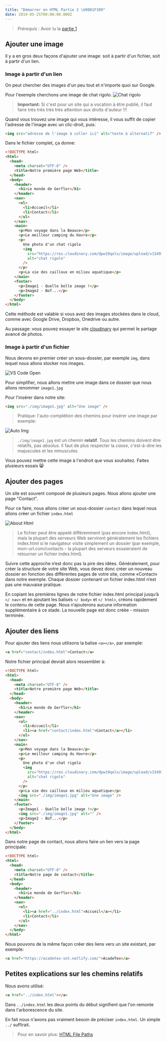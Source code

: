 ```yaml
---
title: "Démarrer en HTML Partie 2 \U0001F389"
date: 2019-05-25T00:00:00.000Z
---
```


> _Prérequis_ : Avoir lu la [partie 1](/demarrer-en-html-partie-1)

## Ajouter une image

Il y a en gros deux façons d'ajouter une image: soit à partir d'un fichier, soit à partir d'un lien.

### Image à partir d'un lien

On peut chercher des images d'un peu tout et n'importe quoi sur Google.

Pour l'exemple cherchons une image de chat rigolo. ![Chat rigolo](https://res.cloudinary.com/dpw19qolx/image/upload/v1549194479/samples/animals/kitten-playing.gif)

> **Important:** Si c'est pour un site qui a vocation à être publié, il faut faire très très très très attention aux droits d'auteur !!!

Quand vous trouvez une image qui vous intéresse, il vous suffit de copier l'adresse de l'image avec un clic-droit, puis:

```html
<img src="adresse de l'image à coller ici" alt="texte à alternatif" />
```

Dans le fichier complet, ça donne:

```html
<!DOCTYPE html>
<html>
  <head>
    <meta charset="UTF-8" />
    <title>Notre première page Web</title>
  </head>
  <body>
    <header>
      <h1>Le monde de Gerflor</h1>
    </header>
    <nav>
      <ul>
        <li>Accueil</li>
        <li>Contact</li>
      </ul>
    </nav>
    <main>
      <p>Mon voyage dans la Beauce</p>
      <p>Le meilleur camping du Havre</p>
      <p>
        Une photo d'un chat rigolo
        <img
          src="https://res.cloudinary.com/dpw19qolx/image/upload/v1549194479/samples/animals/kitten-playing.gif"
          alt="chat rigolo"
        />
      </p>
      <p>La vie des cailloux en milieu aquatique</p>
    </main>
    <footer>
      <p>Image1 - Quelle belle image !</p>
      <p>Image2 - Bof...</p>
    </footer>
  </body>
</html>
```

Cette méthode est valable si vous avez des images stockées dans le cloud, comme avec Google Drive, Dropbox, Onedrive ou autre.

Au passage: vous pouvez essayer le site [cloudinary](https://cloudinary.com/) qui permet le partage avancé de photos.

### Image à partir d'un fichier

Nous devons en premier créer un sous-dossier, par exemple `img`, dans lequel nous allons stocker nos images.

![VS Code Open](./images/vscode-folder-img.gif)

Pour simplifier, nous allons mettre une image dans ce dossier que nous allons renommer `image1.jpg`

Pour l'insérer dans notre site:

```html
<img src="./img/image1.jpg" alt="Une image" />
```

> Pratique: l'auto-complétion des chemins pour insérer une image par exemple:

![Auto Img](./images/vscode-auto-img.gif)

> `./img/image1.jpg` est un chemin **relatif**. Tous les chemins doivent être relatifs, pas _absolus_.
> Il faut de plus respecter la _casse_, c'est-à-dire les majuscules et les minuscules.

Vous pouvez mettre cette image à l'endroit que vous souhaitez. Faites plusieurs essais 😸

## Ajouter des pages

Un site est souvent composé de plusieurs pages. Nous allons ajouter une page "Contact".

Pour ce faire, nous allons créer un sous-dossier `contact` dans lequel nous allons créer un fichier `index.html`

![About Html](./images/vscode-about-html.gif)

> Le fichier peut être appelé différemment (pas encore index.html), mais la plupart des serveurs Web serviront généralement les fichiers index.html si le navigateur visite simplement un dossier (par exemple, mon-url.com/contacts - la plupart des serveurs essaieraient de retourner un fichier index.html).

Suivre cette approche n’est donc pas la pire des idées. Généralement, pour créer la structure de votre site Web, vous devez donc créer un nouveau dossier en fonction des différentes pages de votre site, comme «Contact» dans notre exemple. Chaque dossier contenant un fichier index.html n’est pas une mauvaise pratique.

En copiant les premières lignes de notre fichier index.html principal jusqu’à `</ nav>` et en ajoutant les balises `</ body>` et `</ html>`, créons rapidement le contenu de cette page. Nous n’ajouterons aucune information supplémentaire à ce stade. La nouvelle page est donc créée - mission terminée.

## Ajouter des liens

Pour ajouter des liens nous utilisons la balise `<a></a>`, par exemple:

```html
<a href="contact/index.html">Contact</a>
```

Notre fichier principal devrait alors ressembler à:

```html
<!DOCTYPE html>
<html>
  <head>
    <meta charset="UTF-8" />
    <title>Notre première page Web</title>
  </head>
  <body>
    <header>
      <h1>Le monde de Gerflor</h1>
    </header>
    <nav>
      <ul>
        <li>Accueil</li>
        <li><a href="contact/index.html">Contact</a></li>
      </ul>
    </nav>
    <main>
      <p>Mon voyage dans la Beauce</p>
      <p>Le meilleur camping du Havre</p>
      <p>
        Une photo d'un chat rigolo
        <img
          src="https://res.cloudinary.com/dpw19qolx/image/upload/v1549194479/samples/animals/kitten-playing.gif"
          alt="chat rigolo"
        />
      </p>
      <p>La vie des cailloux en milieu aquatique</p>
      <img src="./img/image1.jpg" alt="Une image" />
    </main>
    <footer>
      <p>Image1 - Quelle belle image !</p>
      <img src="./img/image1.jpg" alt="" />
      <p>Image2 - Bof...</p>
    </footer>
  </body>
</html>
```

Dans notre page de contact, nous allons faire un lien vers la page principale:

```html
<!DOCTYPE html>
<html>
  <head>
    <meta charset="UTF-8" />
    <title>Notre page de contact</title>
  </head>
  <body>
    <header>
      <h1>Le monde de Gerflor</h1>
    </header>
    <nav>
      <ul>
        <li><a href="../index.html">Accueil</a></li>
        <li>Contact</li>
      </ul>
    </nav>
  </body>
</html>
```

Nous pouvons de la même façon créer des liens vers un site existant, par exemple:

```html
<a href="https://acadetex-snt.netlify.com/">AcadeTex</a>
```

## Petites explications sur les chemins relatifs

Nous avons utilisé:

```html
<a href="../index.html"></a>
```

Dans `../index.html` les deux points du début signifient que l'on remonte dans l'arborescence du site.

En fait nous n'avons pas vraiment besoin de préciser `index.html`. Un simple `../` suffirait.

> Pour en savoir plus: [HTML File Paths](https://www.w3schools.com/html/html_filepaths.asp)
